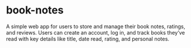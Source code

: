 # book-notes
A simple web app for users to store and manage their book notes, ratings, and reviews. Users can create an account, log in, and track books they’ve read with key details like title, date read, rating, and personal notes.
